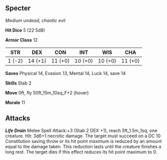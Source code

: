 ## Specter

*Medium undead, chaotic evil*

**Hit Dice** 5 (22 5d8)

**Armor Class** 12

| STR     | DEX     | CON     | INT     | WIS     | CHA     |
|---------|---------|---------|---------|---------|---------|
|  1 (-2) | 14 (+1) | 11 (+0) | 10 (+0) | 10 (+0) | 11 (+0) |

**Saves** Physical 14, Evasion 13, Mental 14, Luck 14, save 14

**Skills** Stab 2

**Move** 0ft, fly 50ft\_15m\_10sq\_F+2 (hover)

**Morale** 11

## Attacks

***Life Drain*** Melee Spell Attack:+3 (Stab 2 DEX +1), reach 5ft\_1.5m\_1sq, one creature. Hit: 3d6+1 necrotic damage. The target must succeed on a DC 10 Constitution saving throw or its hit point maximum is reduced by an amount equal to the damage taken. This reduction lasts until the creature finishes a long rest. The target dies if this effect reduces its hit point maximum to 0.

